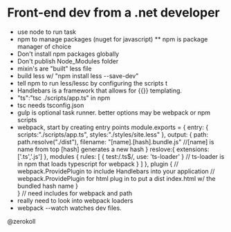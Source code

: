 # Front-end dev from a .net developer

* use node to run task
* npm to manage packages (nuget for javascript)
** npm is package manager of choice 
* Don't install npm packages globally
* Don't publish Node_Modules folder 
* mixin's are "built" less file
* build less w/ "npm install less --save-dev"
* tell npm to run less/lessc by configuring the scripts t
* Handlebars is a framework that allows for {{}} templating.
* "ts":"tsc ./scripts/app.ts" in npm 
* tsc needs tsconfig.json
* gulp is optional task runner. better options may be webpack or npm scripts
* webpack, start by creating entry points
  module.exports = {
	entry: {
	  scripts:"./scripts/app.ts",
	  styles:"./styles/site.less"
	},
	output: {
	  path: path.resolve("./dist"),
          filename: "[name].[hash].bundle.js"  //[name] is name from top [hash] generates a new hash
	}
	reslove:{
	  extensions: ['.ts','.js']
	}, modules {
	    rules: [
	   {
	     test:/\.ts$/, use: 'ts-loader' } // ts-loader is in npm that loads typescript for webpack
 	   }
	  ]
	},
	plugin {
	  // webpack.ProvidePlugin to include Handlebars into your application
	  // webpack.ProvidePlugin for html plug in to put a dist index.html w/ the bundled hash name 
	}	
  }
  // need includes for webpack and path
* really need to look into webpack loaders
* webpack --watch watches dev files.

@zerokoll
